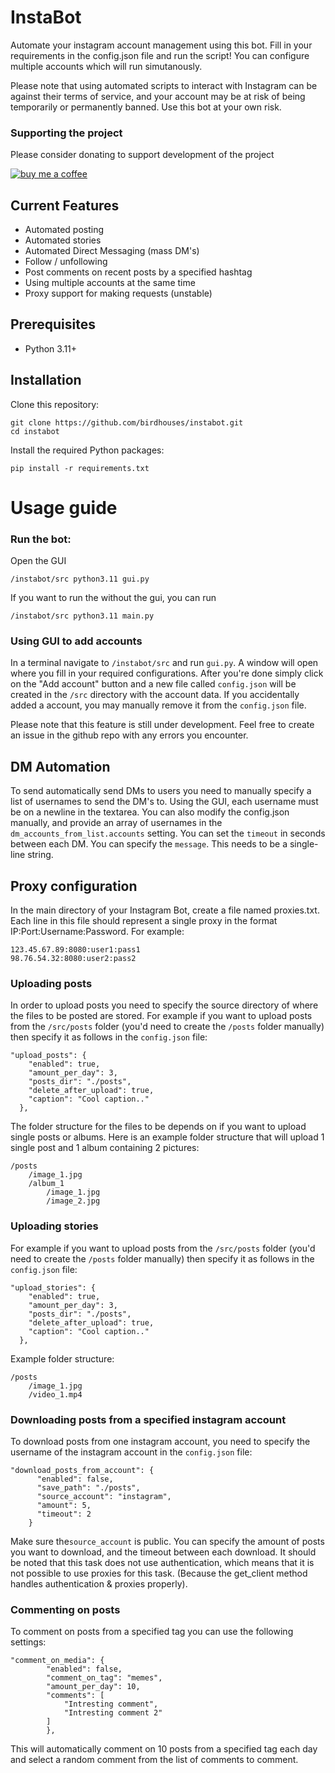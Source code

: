 # InstaBot

Automate your instagram account management using this bot. Fill in your requirements in the config.json file and run the script! You can configure multiple accounts which will run simutanously.

Please note that using automated scripts to interact with Instagram can be against their terms of service, and your account may be at risk of being temporarily or permanently banned. Use this bot at your own risk.

### Supporting the project

Please consider donating to support development of the project

[![buy me a coffee](https://res.cloudinary.com/customzone-app/image/upload/c_pad,w_200/v1712840190/bmc-button_wl78gx.png)](https://www.buymeacoffee.com/akashsunile)

## Current Features

- Automated posting
- Automated stories
- Automated Direct Messaging (mass DM's)
- Follow / unfollowing
- Post comments on recent posts by a specified hashtag
- Using multiple accounts at the same time
- Proxy support for making requests (unstable)

## Prerequisites

- Python 3.11+

## Installation

Clone this repository:

    git clone https://github.com/birdhouses/instabot.git
    cd instabot

Install the required Python packages:

    pip install -r requirements.txt

# Usage guide

### Run the bot:

Open the GUI

    /instabot/src python3.11 gui.py

If you want to run the without the gui, you can run

    /instabot/src python3.11 main.py

### Using GUI to add accounts

In a terminal navigate to ``/instabot/src`` and run ``gui.py``. A window will open where you fill in your required configurations. After you're done simply click on the "Add account" button and a new file called ``config.json`` will be created in the ``/src`` directory with the account data.
If you accidentally added a account, you may manually remove it from the ``config.json`` file.

Please note that this feature is still under development. Feel free to create an issue in the github repo with any errors you encounter.

## DM Automation

To send automatically send DMs to users you need to manually specify a list of usernames to send the DM's to. Using the GUI, each username must be on a newline in the textarea.
You can also modify the config.json manually, and provide an array of usernames in the `dm_accounts_from_list.accounts` setting. You can set the `timeout` in seconds between each DM.
You can specify the `message`. This needs to be a single-line string.

## Proxy configuration

In the main directory of your Instagram Bot, create a file named proxies.txt. Each line in this file should represent a single proxy in the format IP:Port:Username:Password. For example:

    123.45.67.89:8080:user1:pass1
    98.76.54.32:8080:user2:pass2

### Uploading posts

In order to upload posts you need to specify the source directory of where the files to be posted are stored.
For example if you want to upload posts from the `/src/posts` folder (you'd need to create the `/posts` folder manually) then specify it as follows in the `config.json` file:

    "upload_posts": {
        "enabled": true,
        "amount_per_day": 3,
        "posts_dir": "./posts",
        "delete_after_upload": true,
        "caption": "Cool caption.."
      },
The folder structure for the files to be depends on if you want to upload single posts or albums. Here is an example folder structure that will upload 1 single post and 1 album containing 2 pictures:

    /posts
        /image_1.jpg
        /album_1
            /image_1.jpg
            /image_2.jpg

### Uploading stories

For example if you want to upload posts from the `/src/posts` folder (you'd need to create the `/posts` folder manually) then specify it as follows in the `config.json` file:

    "upload_stories": {
        "enabled": true,
        "amount_per_day": 3,
        "posts_dir": "./posts",
        "delete_after_upload": true,
        "caption": "Cool caption.."
      },
Example folder structure:

    /posts
        /image_1.jpg
        /video_1.mp4

### Downloading posts from a specified instagram account

To download posts from one instagram account, you need to specify the username of the instagram account in the `config.json` file:

    "download_posts_from_account": {
          "enabled": false,
          "save_path": "./posts",
          "source_account": "instagram",
          "amount": 5,
          "timeout": 2
        }
Make sure the`source_account` is public. You can specify the amount of posts you want to download, and the timeout between each download.
It should be noted that this task does not use authentication, which means that it is not possible to use proxies for this task. (Because the get_client method handles authentication & proxies properly).

### Commenting on posts

To comment on posts from a specified tag you can use the following settings:

    "comment_on_media": {
            "enabled": false,
            "comment_on_tag": "memes",
            "amount_per_day": 10,
            "comments": [
                "Intresting comment",
                "Intresting comment 2"
            ]
            },
This will automatically comment on 10 posts from a specified tag each day and select a random comment from the list of comments to comment.
